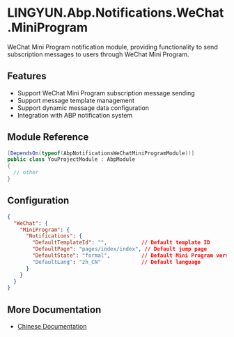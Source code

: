 # LINGYUN.Abp.Notifications.WeChat.MiniProgram

WeChat Mini Program notification module, providing functionality to send subscription messages to users through WeChat Mini Program.

## Features

* Support WeChat Mini Program subscription message sending
* Support message template management
* Support dynamic message data configuration
* Integration with ABP notification system

## Module Reference

```csharp
[DependsOn(typeof(AbpNotificationsWeChatMiniProgramModule))]
public class YouProjectModule : AbpModule
{
  // other
}
```

## Configuration

```json
{
  "WeChat": {
    "MiniProgram": {
      "Notifications": {
        "DefaultTemplateId": "",           // Default template ID
        "DefaultPage": "pages/index/index", // Default jump page
        "DefaultState": "formal",          // Default Mini Program version type: developer/trial/formal
        "DefaultLang": "zh_CN"             // Default language
      }
    }
  }
}
```

## More Documentation

* [Chinese Documentation](README.md)
